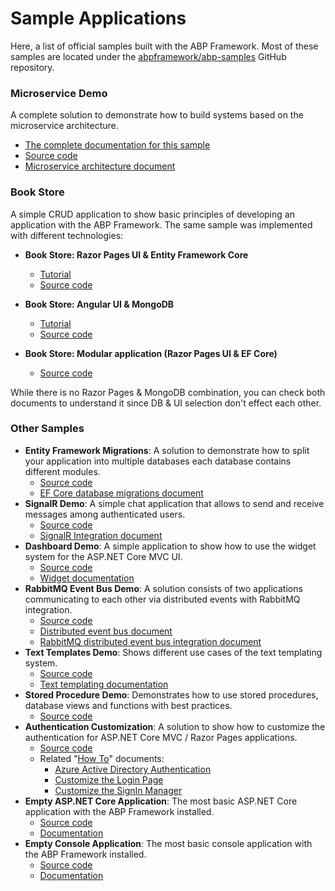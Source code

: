 # Sample Applications

Here, a list of official samples built with the ABP Framework. Most of these samples are located under the [abpframework/abp-samples](https://github.com/abpframework/abp-samples) GitHub repository.

### Microservice Demo

A complete solution to demonstrate how to build systems based on the microservice architecture.

* [The complete documentation for this sample](Microservice-Demo.md)
* [Source code](https://github.com/abpframework/abp-samples/tree/master/MicroserviceDemo)
* [Microservice architecture document](../Microservice-Architecture.md)

### Book Store

A simple CRUD application to show basic principles of developing an application with the ABP Framework. The same sample was implemented with different technologies:

* **Book Store: Razor Pages UI & Entity Framework Core**

  * [Tutorial](https://docs.abp.io/en/abp/latest/Tutorials/Part-1?UI=MVC)
  * [Source code](https://github.com/abpframework/abp-samples/tree/master/BookStore)

* **Book Store: Angular UI & MongoDB**

  * [Tutorial](https://docs.abp.io/en/abp/latest/Tutorials/Part-1?UI=NG)
  * [Source code](https://github.com/abpframework/abp-samples/tree/master/BookStore-Angular-MongoDb)

* **Book Store: Modular application (Razor Pages UI & EF Core)**

  * [Source code](https://github.com/abpframework/abp-samples/tree/master/BookStore-Modular)

While there is no Razor Pages & MongoDB combination, you can check both documents to understand it since DB & UI selection don't effect each other.

### Other Samples

* **Entity Framework Migrations**: A solution to demonstrate how to split your application into multiple databases each database contains different modules.
  * [Source code](https://github.com/abpframework/abp-samples/tree/master/DashboardDemo)
  * [EF Core database migrations document](../Entity-Framework-Core-Migrations.md)
* **SignalR Demo**: A simple chat application that allows to send and receive messages among authenticated users.
  * [Source code](https://github.com/abpframework/abp-samples/tree/master/SignalRDemo)
  * [SignalR Integration document](../SignalR-Integration.md)
* **Dashboard Demo**: A simple application to show how to use the widget system for the ASP.NET Core MVC UI.
  * [Source code](https://github.com/abpframework/abp-samples/tree/master/DashboardDemo)
  * [Widget documentation](../UI/AspNetCore/Widgets.md)
* **RabbitMQ Event Bus Demo**: A solution consists of two applications communicating to each other via distributed events with RabbitMQ integration.
  * [Source code](https://github.com/abpframework/abp-samples/tree/master/RabbitMqEventBus)
  * [Distributed event bus document](../Distributed-Event-Bus.md)
  * [RabbitMQ distributed event bus integration document](../Distributed-Event-Bus-RabbitMQ-Integration.md)
* **Text Templates Demo**: Shows different use cases of the text templating system.
  * [Source code](https://github.com/abpframework/abp-samples/tree/master/TextTemplateDemo)
  * [Text templating documentation](../Text-Templating.md)
* **Stored Procedure Demo**: Demonstrates how to use stored procedures, database views and functions with best practices.
  * [Source code](https://github.com/abpframework/abp-samples/tree/master/StoredProcedureDemo)
* **Authentication Customization**: A solution to show how to customize the authentication for ASP.NET Core MVC / Razor Pages applications.
  * [Source code](https://github.com/abpframework/abp-samples/tree/master/Authentication-Customization)
  * Related "[How To](../How-To/Index.md)" documents:
    * [Azure Active Directory Authentication](../How-To/Azure-Active-Directory-Authentication-MVC.md)
    * [Customize the Login Page](../How-To/Customize-Login-Page-MVC.md)
    * [Customize the SignIn Manager](../How-To/Customize-SignIn-Manager.md)
* **Empty ASP.NET Core Application**: The most basic ASP.NET Core application with the ABP Framework installed.
  * [Source code](https://github.com/abpframework/abp-samples/tree/master/BasicAspNetCoreApplication)
  * [Documentation](../Getting-Started-AspNetCore-Application.md)
* **Empty Console Application**: The most basic console application with the ABP Framework installed.
  * [Source code](https://github.com/abpframework/abp-samples/tree/master/BasicConsoleApplication)
  * [Documentation](../Getting-Started-Console-Application.md)
